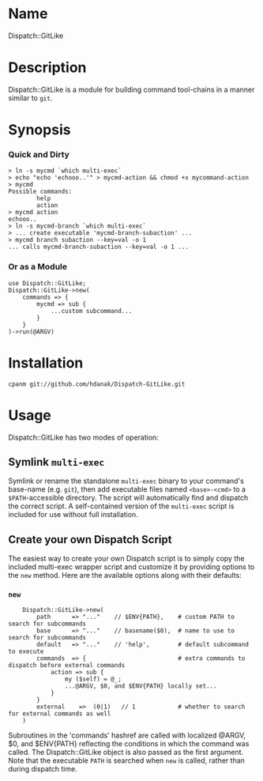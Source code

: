 Name
====
Dispatch::GitLike

Description
===========
Dispatch::GitLike is a module for building command tool-chains in a manner similar to `git`.

Synopsis
========

### Quick and Dirty

    > ln -s mycmd `which multi-exec`
    > echo "echo 'echooo..'" > mycmd-action && chmod +x mycommand-action
    > mycmd
    Possible commands:
            help
            action
    > mycmd action
    echooo..
    > ln -s mycmd-branch `which multi-exec`
    > ... create executable 'mycmd-branch-subaction' ...
    > mycmd branch subaction --key=val -o 1
    ... calls mycmd-branch-subaction --key=val -o 1 ...

### Or as a Module

    use Dispatch::GitLike;
    Dispatch::GitLike->new(
        commands => {
            mycmd => sub {
                ...custom subcommand...
            }
        }
    )->run(@ARGV)

Installation
============

    cpanm git://github.com/hdanak/Dispatch-GitLike.git

Usage
=====
Dispatch::GitLike has two modes of operation:

Symlink `multi-exec`
-------------------
Symlink or rename the standalone `multi-exec` binary to your command's base-name (e.g. `git`), then add executable files named `<base>-<cmd>` to a `$PATH`-accessible directory.  The script will automatically find and dispatch the correct script.  A self-contained version of the `multi-exec` script is included for use without full installation.

Create your own Dispatch Script
-------------------------------
The easiest way to create your own Dispatch script is to simply copy the included multi-exec wrapper script and customize it by providing options to the `new` method. Here are the available options along with their defaults:

### `new` ###
        Dispatch::GitLike->new(
            path      => "..."    // $ENV{PATH},    # custom PATH to search for subcommands
            base      => "..."    // basename($0),  # name to use to search for subcommands
            default   => "..."    // 'help',        # default subcommand to execute
            commands  => {                          # extra commands to dispatch before external commands
                action => sub {
                    my ($self) = @_;
                    ...@ARGV, $0, and $ENV{PATH} locally set...
                }
            }
            external    =>  (0|1)   // 1            # whether to search for external commands as well
        )

Subroutines in the 'commands' hashref are called with localized @ARGV, $0, and $ENV{PATH} reflecting the conditions in which the command was called. The Dispatch::GitLike object is also passed as the first argument. Note that the executable `PATH` is searched when `new` is called, rather than during dispatch time.
